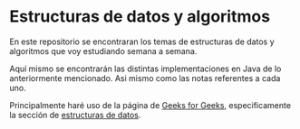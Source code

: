 # Estructuras de datos y algoritmos

En este repositorio se encontraran los temas de estructuras de datos y algoritmos que voy estudiando semana a semana.

Aquí mismo se encontrarán las distintas implementaciones en Java de lo anteriormente mencionado. Asi mismo como las notas referentes a cada uno.

Principalmente haré uso de la página de [Geeks for Geeks](https://www.geeksforgeeks.org/), especificamente la sección de [estructuras de datos](https://www.geeksforgeeks.org/data-structures).
